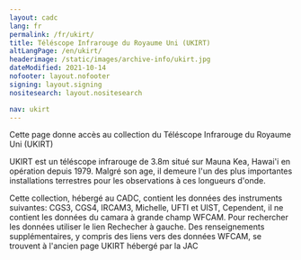 ```yaml
---
layout: cadc
lang: fr
permalink: /fr/ukirt/
title: Téléscope Infrarouge du Royaume Uni (UKIRT)
altLangPage: /en/ukirt/
headerimage: /static/images/archive-info/ukirt.jpg
dateModified: 2021-10-14
nofooter: layout.nofooter
signing: layout.signing
nositesearch: layout.nositesearch

nav: ukirt
---
```


<p>
  Cette page donne accès au collection du
  Téléscope Infrarouge du Royaume Uni (UKIRT)
</p>

<p>
  UKIRT est un téléscope infrarouge de 3.8m situé
  sur Mauna Kea, Hawai'i en opération depuis
  1979. Malgré son age, il demeure l'un des plus importantes
  installations terrestres pour les observations à ces
  longueurs d'onde.
</p>

<p>
  Cette collection, hébergé au CADC, contient les
  données des instruments suivantes: CGS3, CGS4, IRCAM3,
  Michelle, UFTI et UIST, Cependent, il ne contient les données
  du camara à grande champ WFCAM. Pour rechercher les
  données utiliser le lien Rechecher à gauche. Des
  renseignements supplémentaires, y compris des liens vers des
  données WFCAM, se trouvent à l'ancien page UKIRT
  hébergé par la JAC
</p>
